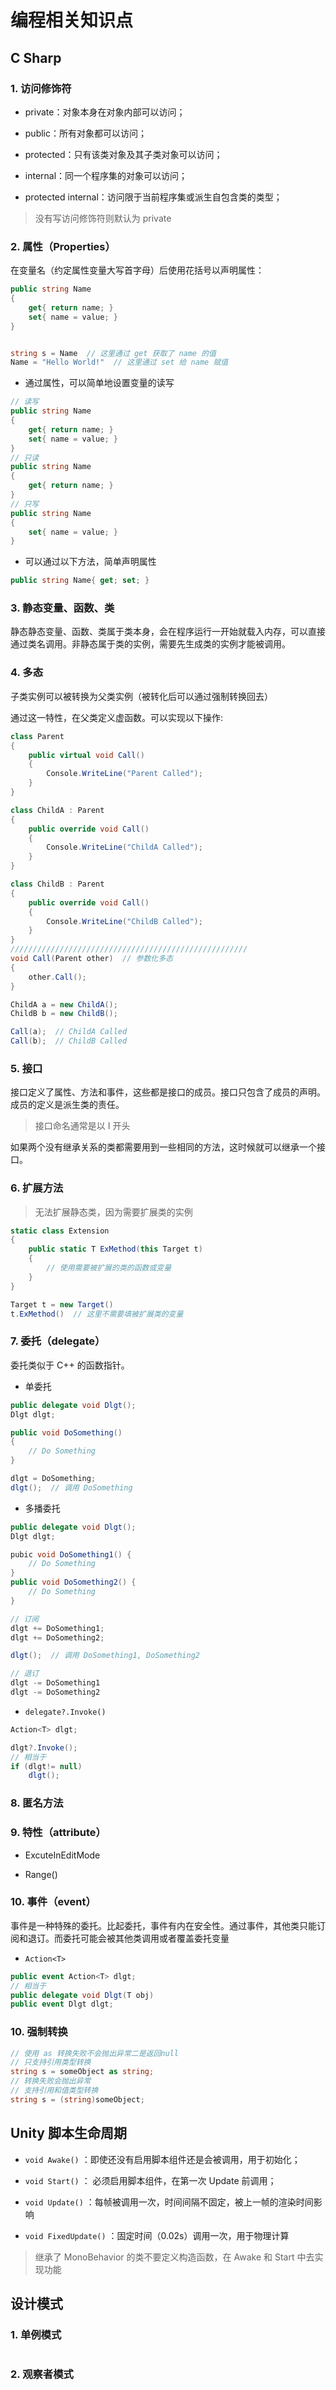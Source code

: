 # 编程相关知识点

## C Sharp



### 1. 访问修饰符

* private：对象本身在对象内部可以访问；

* public：所有对象都可以访问；

* protected：只有该类对象及其子类对象可以访问；

* internal：同一个程序集的对象可以访问；

* protected internal：访问限于当前程序集或派生自包含类的类型；

> 没有写访问修饰符则默认为 private

### 2. 属性（Properties）

在变量名（约定属性变量大写首字母）后使用花括号以声明属性：

```csharp
public string Name
{
    get{ return name; }
    set{ name = value; }
}


string s = Name  // 这里通过 get 获取了 name 的值
Name = "Hello World!"  // 这里通过 set 给 name 赋值
```

* 通过属性，可以简单地设置变量的读写

```csharp
// 读写
public string Name
{
    get{ return name; }
    set{ name = value; }
}
// 只读
public string Name
{
    get{ return name; }
}
// 只写
public string Name
{
    set{ name = value; }
}    
```

* 可以通过以下方法，简单声明属性

```csharp
public string Name{ get; set; }
```

### 3. 静态变量、函数、类

静态静态变量、函数、类属于类本身，会在程序运行一开始就载入内存，可以直接通过类名调用。非静态属于类的实例，需要先生成类的实例才能被调用。

### 4. 多态

子类实例可以被转换为父类实例（被转化后可以通过强制转换回去）

通过这一特性，在父类定义虚函数。可以实现以下操作:

```csharp
class Parent
{
    public virtual void Call()
    {
        Console.WriteLine("Parent Called");
    }
}

class ChildA : Parent
{
    public override void Call()
    {
        Console.WriteLine("ChildA Called");
    }
}

class ChildB : Parent
{
    public override void Call()
    {
        Console.WriteLine("ChildB Called");
    }
}
/////////////////////////////////////////////////////
void Call(Parent other)  // 参数化多态
{
    other.Call();
}

ChildA a = new ChildA();
ChildB b = new ChildB();

Call(a);  // ChildA Called
Call(b);  // ChildB Called
```

### 5. 接口

接口定义了属性、方法和事件，这些都是接口的成员。接口只包含了成员的声明。成员的定义是派生类的责任。

> 接口命名通常是以 I 开头

如果两个没有继承关系的类都需要用到一些相同的方法，这时候就可以继承一个接口。

### 6. 扩展方法

> 无法扩展静态类，因为需要扩展类的实例

```csharp
static class Extension
{
    public static T ExMethod(this Target t)
    {
        // 使用需要被扩展的类的函数或变量      
    }
}

Target t = new Target()
t.ExMethod()  // 这里不需要填被扩展类的变量
```

### 7. 委托（delegate）

委托类似于 C++ 的函数指针。

- 单委托

```csharp
public delegate void Dlgt();
Dlgt dlgt;

public void DoSomething()
{
    // Do Something
}

dlgt = DoSomething;
dlgt();  // 调用 DoSomething
```

- 多播委托

```csharp
public delegate void Dlgt();
Dlgt dlgt;

pubic void DoSomething1() {
    // Do Something
}
public void DoSomething2() {
    // Do Something
}

// 订阅
dlgt += DoSomething1;  
dlgt += DoSomething2;

dlgt();  // 调用 DoSomething1, DoSomething2

// 退订
dlgt -= DoSomething1
dlgt -= DoSomething2 
```

- `delegate?.Invoke()`

```csharp
Action<T> dlgt;

dlgt?.Invoke();
// 相当于
if (dlgt!= null)
    dlgt();
```

### 8. 匿名方法

### 9. 特性（attribute）

- ExcuteInEditMode

- Range()

### 10. 事件（event）

事件是一种特殊的委托。比起委托，事件有内在安全性。通过事件，其他类只能订阅和退订。而委托可能会被其他类调用或者覆盖委托变量

- `Action<T>`

```csharp
public event Action<T> dlgt;
// 相当于
public delegate void Dlgt(T obj)
public event Dlgt dlgt;
```

### 10. 强制转换

```csharp
// 使用 as 转换失败不会抛出异常二是返回null
// 只支持引用类型转换
string s = someObject as string;
// 转换失败会抛出异常
// 支持引用和值类型转换
string s = (string)someObject;
```

## Unity 脚本生命周期

* `void Awake()` ：即使还没有启用脚本组件还是会被调用，用于初始化；

* `void Start()` ： 必须启用脚本组件，在第一次 Update 前调用；

* `void Update()` ：每帧被调用一次，时间间隔不固定，被上一帧的渲染时间影响

* `void FixedUpdate()` ：固定时间（0.02s）调用一次，用于物理计算

> 继承了 MonoBehavior 的类不要定义构造函数，在 Awake 和 Start 中去实现功能

## 设计模式

### 1. 单例模式

```

```

### 2. 观察者模式